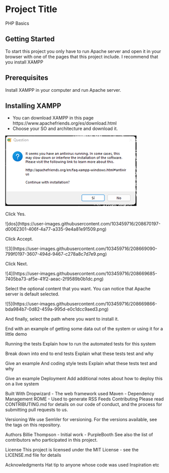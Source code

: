 # Project Title
<p>PHP Basics</p>

## Getting Started
<p>To start this project you only have to run Apache server and open it in your browser with one of the pages that this project include. I recommend that you install XAMPP</p>

## Prerequisites
<p>Install XAMPP in your computer and run Apache server.</p>

## Installing XAMPP
<ul>
  <li>You can download XAMPP in this page https://www.apachefriends.org/es/download.html</li>
  <li>Choose your SO and architecture and download it.</li>
</ul>

<img alt="1" src="assets/1.png" />
<p>Click Yes.</p>
![dos](https://user-images.githubusercontent.com/103459716/208670197-d0062301-406f-4a77-a335-9e4a81e91509.png)
<p>Click Accept.</p>
![3](https://user-images.githubusercontent.com/103459716/208669090-799f0197-3607-494d-9467-c278a8c7d7e9.png)
<p>Click Next.</p>
![4](https://user-images.githubusercontent.com/103459716/208669685-7405ba73-af5e-41f2-aeac-2f9589b0b1dc.png)
<p>Select the optional content that you want. You can notice that Apache server is default selected.</p>
![5](https://user-images.githubusercontent.com/103459716/208669866-bda984b7-0d82-459a-995d-e0c1dcc9aed3.png)
<p>And finally, select the path where you want to install it.</p>
End with an example of getting some data out of the system or using it for a little demo

Running the tests
Explain how to run the automated tests for this system

Break down into end to end tests
Explain what these tests test and why

Give an example
And coding style tests
Explain what these tests test and why

Give an example
Deployment
Add additional notes about how to deploy this on a live system

Built With
Dropwizard - The web framework used
Maven - Dependency Management
ROME - Used to generate RSS Feeds
Contributing
Please read CONTRIBUTING.md for details on our code of conduct, and the process for submitting pull requests to us.

Versioning
We use SemVer for versioning. For the versions available, see the tags on this repository.

Authors
Billie Thompson - Initial work - PurpleBooth
See also the list of contributors who participated in this project.

License
This project is licensed under the MIT License - see the LICENSE.md file for details

Acknowledgments
Hat tip to anyone whose code was used
Inspiration
etc
